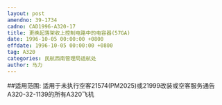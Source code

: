```yaml
---
layout: post
amendno: 39-1734
cadno: CAD1996-A320-17
title: 更换起落架收上控制电路中的电容器(57GA)
date: 1996-10-05 00:00:00 +0800
effdate: 1996-10-05 00:00:00 +0800
tag: A320
categories: 民航西南管理局适航处
author: 马力
---
```


##适用范围:
适用于未执行空客21574(PM2025)或21999改装或空客服务通告A320-32-1139的所有A320飞机

